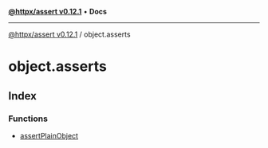 [**@httpx/assert v0.12.1**](../README.md) • **Docs**

***

[@httpx/assert v0.12.1](../README.md) / object.asserts

# object.asserts

## Index

### Functions

- [assertPlainObject](functions/assertPlainObject.md)
